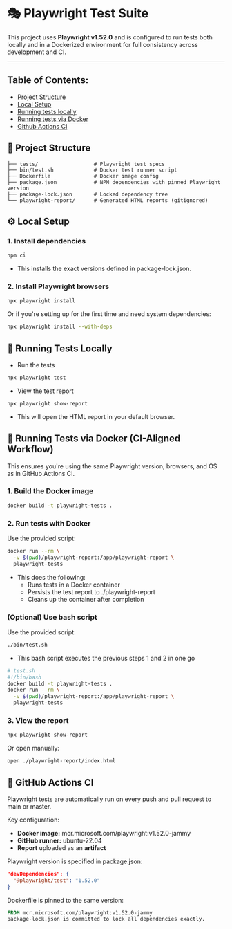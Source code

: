 # 🎭 Playwright Test Suite

This project uses **Playwright v1.52.0** and is configured to run tests both locally and in a Dockerized environment for full consistency across development and CI.

---
## Table of Contents:
- [Project Structure](project-structure)
- [Local Setup](local-setup)
- [Running tests locally](running-tests-locally)
- [Running tests via Docker](running-tests-via-docker)
- [Github Actions CI](github-actions-ci)

## 📁 Project Structure
```
├── tests/                  # Playwright test specs
├── bin/test.sh             # Docker test runner script
├── Dockerfile              # Docker image config
├── package.json            # NPM dependencies with pinned Playwright version
├── package-lock.json       # Locked dependency tree
└── playwright-report/      # Generated HTML reports (gitignored)
```

## ⚙️ Local Setup

### 1. Install dependencies
```bash
npm ci
```
- This installs the exact versions defined in package-lock.json.

### 2. Install Playwright browsers
```bash
npx playwright install
```
Or if you're setting up for the first time and need system dependencies:

```bash
npx playwright install --with-deps
```
## 🚀 Running Tests Locally

- Run the tests
```bash
npx playwright test
```
- View the test report
```bash
npx playwright show-report
```
- This will open the HTML report in your default browser.

## 🐳 Running Tests via Docker (CI-Aligned Workflow)
This ensures you're using the same Playwright version, browsers, and OS as in GitHub Actions CI.

### 1. Build the Docker image
```bash
docker build -t playwright-tests .
```
### 2. Run tests with Docker
Use the provided script:
```bash
docker run --rm \
  -v $(pwd)/playwright-report:/app/playwright-report \
  playwright-tests
```
- This does the following:
  - Runs tests in a Docker container
  - Persists the test report to ./playwright-report
  - Cleans up the container after completion
    
### (Optional) Use bash script 
Use the provided script:
```bash
./bin/test.sh
```
- This bash script executes the previous steps 1 and 2 in one go
```bash
# test.sh
#!/bin/bash
docker build -t playwright-tests .
docker run --rm \
  -v $(pwd)/playwright-report:/app/playwright-report \
  playwright-tests
```
### 3. View the report

```bash
npx playwright show-report
```
Or open manually:
```bash
open ./playwright-report/index.html
```
## 🤖 GitHub Actions CI
Playwright tests are automatically run on every push and pull request to main or master.

Key configuration:
  - **Docker image:** mcr.microsoft.com/playwright:v1.52.0-jammy
  - **GitHub runner:** ubuntu-22.04
  - **Report** uploaded as an **artifact**

Playwright version is specified in package.json:

```json
"devDependencies": {
  "@playwright/test": "1.52.0"
}
```
Dockerfile is pinned to the same version:

```Dockerfile
FROM mcr.microsoft.com/playwright:v1.52.0-jammy
package-lock.json is committed to lock all dependencies exactly.
```

